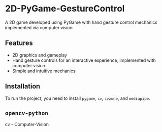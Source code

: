 # 2D-PyGame-GestureControl
A 2D game developed using PyGame with hand gesture control mechanics implemented via computer vision
## Features
- 2D graphics and gameplay
- Hand gesture controls for an interactive experience, implemented with computer vision
- Simple and intuitive mechanics

## Installation
To run the project, you need to install `pygame`, `cv`, `cvzone`, and `mediapipe`. 
## `opencv-python`
cv - Computer-Vision
